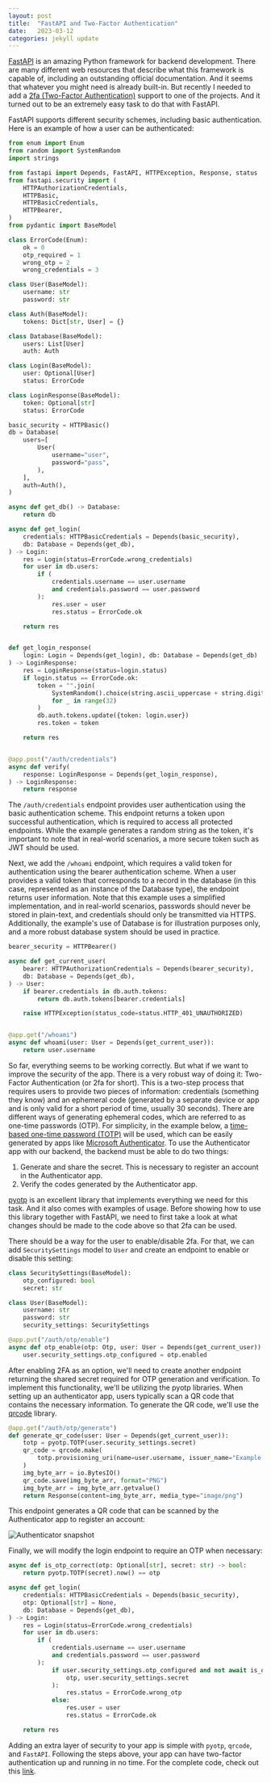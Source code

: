 ```yaml
---
layout: post
title:  "FastAPI and Two-Factor Authentication"
date:   2023-03-12
categories: jekyll update
---
```


[FastAPI](https://fastapi.tiangolo.com/) is an amazing Python framework for backend development. There are many different web resources that describe what this framework is capable of, including an outstanding official documentation. And it seems that whatever you might need is already built-in. But recently I needed to add a [2fa (Two-Factor Authentication)](https://en.wikipedia.org/wiki/Multi-factor_authentication) support to one of the projects. And it turned out to be an extremely easy task to do that with FastAPI.

FastAPI supports different security schemes, including basic authentication. Here is an example of how a user can be authenticated:
```python
from enum import Enum
from random import SystemRandom
import strings

from fastapi import Depends, FastAPI, HTTPException, Response, status
from fastapi.security import (
    HTTPAuthorizationCredentials,
    HTTPBasic,
    HTTPBasicCredentials,
    HTTPBearer,
)
from pydantic import BaseModel

class ErrorCode(Enum):
    ok = 0
    otp_required = 1
    wrong_otp = 2
    wrong_credentials = 3

class User(BaseModel):
    username: str
    password: str

class Auth(BaseModel):
    tokens: Dict[str, User] = {}

class Database(BaseModel):
    users: List[User]
    auth: Auth

class Login(BaseModel):
    user: Optional[User]
    status: ErrorCode

class LoginResponse(BaseModel):
    token: Optional[str]
    status: ErrorCode

basic_security = HTTPBasic()
db = Database(
    users=[
        User(
            username="user",
            password="pass",
        ),
    ],
    auth=Auth(),
)

async def get_db() -> Database:
    return db

async def get_login(
    credentials: HTTPBasicCredentials = Depends(basic_security),
    db: Database = Depends(get_db),
) -> Login:
    res = Login(status=ErrorCode.wrong_credentials)
    for user in db.users:
        if (
            credentials.username == user.username
            and credentials.password == user.password
        ):
            res.user = user
            res.status = ErrorCode.ok

    return res


def get_login_response(
    login: Login = Depends(get_login), db: Database = Depends(get_db)
) -> LoginResponse:
    res = LoginResponse(status=login.status)
    if login.status == ErrorCode.ok:
        token = "".join(
            SystemRandom().choice(string.ascii_uppercase + string.digits)
            for _ in range(32)
        )
        db.auth.tokens.update({token: login.user})
        res.token = token

    return res


@app.post("/auth/credentials")
async def verify(
    response: LoginResponse = Depends(get_login_response),
) -> LoginResponse:
    return response
```

The `/auth/credentials` endpoint provides user authentication using the basic authentication scheme. This endpoint returns a token upon successful authentication, which is required to access all protected endpoints. While the example generates a random string as the token, it's important to note that in real-world scenarios, a more secure token such as JWT should be used.

Next, we add the `/whoami` endpoint, which requires a valid token for authentication using the bearer authentication scheme. When a user provides a valid token that corresponds to a record in the database (in this case, represented as an instance of the Database type), the endpoint returns user information. Note that this example uses a simplified implementation, and in real-world scenarios, passwords should never be stored in plain-text, and credentials should only be transmitted via HTTPS. Additionally, the example's use of Database is for illustration purposes only, and a more robust database system should be used in practice.

```python
bearer_security = HTTPBearer()

async def get_current_user(
    bearer: HTTPAuthorizationCredentials = Depends(bearer_security),
    db: Database = Depends(get_db),
) -> User:
    if bearer.credentials in db.auth.tokens:
        return db.auth.tokens[bearer.credentials]

    raise HTTPException(status_code=status.HTTP_401_UNAUTHORIZED)


@app.get("/whoami")
async def whoami(user: User = Depends(get_current_user)):
    return user.username
```

So far, everything seems to be working correctly. But what if we want to improve the security of the app. There is a very robust way of doing it: Two-Factor Authentication (or 2fa for short). This is a two-step process that requires users to provide two pieces of information: credentials (something they know) and an ephemeral code (generated by a separate device or app and is only valid for a short period of time, usually 30 seconds). There are different ways of generating ephemeral codes, which are referred to as one-time passwords (OTP). For simplicity, in the example below, a [time-based one-time password (TOTP)](https://en.wikipedia.org/wiki/Time-based_one-time_password) will be used, which can be easily generated by apps like [Microsoft Authenticator](https://www.microsoft.com/en-us/security/mobile-authenticator-app). To use the Authenticator app with our backend, the backend must be able to do two things:
1. Generate and share the secret. This is necessary to register an account in the Authenticator app.
2. Verify the codes generated by the Authenticator app.

[pyotp](https://github.com/pyauth/pyotp) is an excellent library that implements everything we need for this task. And it also comes with examples of usage. Before showing how to use this library together with FastAPI, we need to first take a look at what changes should be made to the code above so that 2fa can be used.

There should be a way for the user to enable/disable 2fa. For that, we can add `SecuritySettings` model to `User` and create an endpoint to enable or disable this setting:
```python
class SecuritySettings(BaseModel):
    otp_configured: bool
    secret: str

class User(BaseModel):
    username: str
    password: str
    security_settings: SecuritySettings

@app.put("/auth/otp/enable")
async def otp_enable(otp: Otp, user: User = Depends(get_current_user)):
    user.security_settings.otp_configured = otp.enabled
```

After enabling 2FA as an option, we'll need to create another endpoint returning the shared secret required for OTP generation and verification. To implement this functionality, we'll be utilizing the pyotp libraries. When setting up an authenticator app, users typically scan a QR code that contains the necessary information. To generate the QR code, we'll use the [qrcode](https://github.com/lincolnloop/python-qrcode) library.

```python
@app.get("/auth/otp/generate")
def generate_qr_code(user: User = Depends(get_current_user)):
    totp = pyotp.TOTP(user.security_settings.secret)
    qr_code = qrcode.make(
        totp.provisioning_uri(name=user.username, issuer_name="Example app")
    )
    img_byte_arr = io.BytesIO()
    qr_code.save(img_byte_arr, format="PNG")
    img_byte_arr = img_byte_arr.getvalue()
    return Response(content=img_byte_arr, media_type="image/png")

```

This endpoint generates a QR code that can be scanned by the Authenticator app to register an account:

![Authenticator snapshot](https://dev-to-uploads.s3.amazonaws.com/uploads/articles/igxlibb09uc9pku0jta0.png)

Finally, we will modify the login endpoint to require an OTP when necessary:

```python
async def is_otp_correct(otp: Optional[str], secret: str) -> bool:
    return pyotp.TOTP(secret).now() == otp

async def get_login(
    credentials: HTTPBasicCredentials = Depends(basic_security),
    otp: Optional[str] = None,
    db: Database = Depends(get_db),
) -> Login:
    res = Login(status=ErrorCode.wrong_credentials)
    for user in db.users:
        if (
            credentials.username == user.username
            and credentials.password == user.password
        ):
            if user.security_settings.otp_configured and not await is_otp_correct(
                otp, user.security_settings.secret
            ):
                res.status = ErrorCode.wrong_otp
            else:
                res.user = user
                res.status = ErrorCode.ok

    return res
```

Adding an extra layer of security to your app is simple with `pyotp`, `qrcode`, and `FastAPI`. Following the steps above, your app can have two-factor authentication up and running in no time. For the complete code, check out this [link](https://github.com/krjakbrjak/fastapi_mfa_example).
